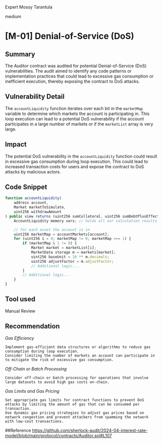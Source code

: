 Expert Mossy Tarantula

medium

# [M-01] Denial-of-Service (DoS)

## Summary
The Auditor contract was audited for potential Denial-of-Service (DoS) vulnerabilities. The audit aimed to identify any code patterns or implementation practices that could lead to excessive gas consumption or inefficient execution, thereby exposing the contract to DoS attacks.

## Vulnerability Detail
The `accountLiquidity` function iterates over each bit in the `marketMap `variable to determine which markets the account is participating in. This loop execution can lead to a potential DoS vulnerability if the account participates in a large number of markets or if the `marketList` array is very large.

## Impact
The potential DoS vulnerability in the `accountLiquidity` function could result in excessive gas consumption during loop execution. This could lead to increased transaction costs for users and expose the contract to DoS attacks by malicious actors.

## Code Snippet
```javascript
function accountLiquidity(
    address account,
    Market marketToSimulate,
    uint256 withdrawAmount
) public view returns (uint256 sumCollateral, uint256 sumDebtPlusEffects) {
    AccountLiquidity memory vars; // holds all our calculation results

    // for each asset the account is in
    uint256 marketMap = accountMarkets[account];
    for (uint256 i = 0; marketMap != 0; marketMap >>= 1) {
        if (marketMap & 1 != 0) {
            Market market = marketList[i];
            MarketData storage m = markets[market];
            uint256 baseUnit = 10 ** m.decimals;
            uint256 adjustFactor = m.adjustFactor;
            // Additional logic...
        }
        // Additional logic...
    }
}
```
## Tool used
Manual Review

## Recommendation
*Gas Efficiency*

    Implement gas-efficient data structures or algorithms to reduce gas consumption during loop execution.
    Consider limiting the number of markets an account can participate in to mitigate the risk of excessive gas consumption.

*Off-Chain or Batch Processing*

    Consider off-chain or batch processing for operations that involve large datasets to avoid high gas costs on-chain.

*Gas Limits and Gas Pricing*

    Set appropriate gas limits for contract functions to prevent DoS attacks by limiting the amount of gas that can be consumed per transaction.
    Use dynamic gas pricing strategies to adjust gas prices based on network congestion and prevent attackers from spamming the network with low-cost transactions.

##Reference
https://github.com/sherlock-audit/2024-04-interest-rate-model/blob/main/protocol/contracts/Auditor.sol#L107
